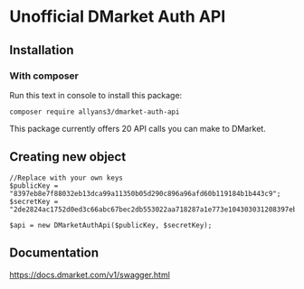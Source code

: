 # Unofficial DMarket Auth API

Installation
------------

### With composer

Run this text in console to install this package:

```
composer require allyans3/dmarket-auth-api
```

This package currently offers 20 API calls you can make to DMarket.


Creating new object
-------------------

```
//Replace with your own keys
$publicKey = "8397eb8e7f88032eb13dca99a11350b05d290c896a96afd60b119184b1b443c9";
$secretKey = "2de2824ac1752d0ed3c66abc67bec2db553022aa718287a1e773e104303031208397eb8e7f88032eb13dca99a11350b05d290c896a96afd60b119184b1b443c9";

$api = new DMarketAuthApi($publicKey, $secretKey);
```

Documentation
-------------

https://docs.dmarket.com/v1/swagger.html
